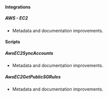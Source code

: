 
#### Integrations

##### AWS - EC2

- Metadata and documentation improvements.

#### Scripts

##### AwsEC2SyncAccounts

- Metadata and documentation improvements.
##### AwsEC2GetPublicSGRules

- Metadata and documentation improvements.
